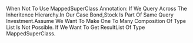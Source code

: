 When Not To Use MappedSuperClass Annotation:
If We Query Across The Inheritence Hierarchy.In Our Case Bond,Stock Is Part Of Same Query Investment.Assume We Want To Make One To Many Composition Of Type List<Investment> Is Not Possible.
If We Want To Get ResultList Of Type MappedSuperClass. 

